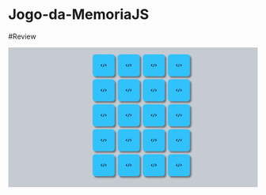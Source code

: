 # Jogo-da-MemoriaJS

#Review



<img src="https://github.com/fabricio-26/Jogo-da-MemoriaJS/blob/main/assets/images/gifReview.gif"></img>

